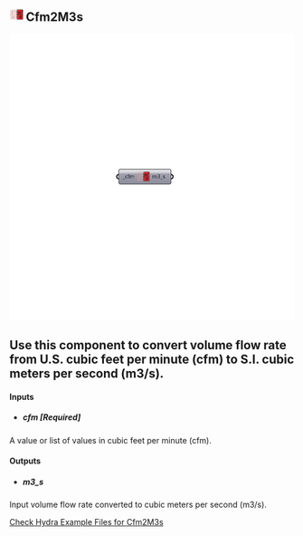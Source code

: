 ## ![](../../images/icons/Cfm2M3s.png) Cfm2M3s

![](../../images/components/Cfm2M3s.png)

Use this component to convert volume flow rate from U.S. cubic feet per minute (cfm) to S.I. cubic meters per second (m3/s).
 -
 

#### Inputs
* ##### cfm [Required]
A value or list of values in cubic feet per minute (cfm).

#### Outputs
* ##### m3_s
Input volume flow rate converted to cubic meters per second (m3/s).


[Check Hydra Example Files for Cfm2M3s](https://hydrashare.github.io/hydra/index.html?keywords=Ladybug_Cfm2M3s)